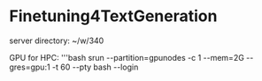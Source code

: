 # Finetuning4TextGeneration

server directory: ~/w/340



GPU for HPC: 
'''bash
srun --partition=gpunodes -c 1 --mem=2G --gres=gpu:1 -t 60 --pty bash --login
